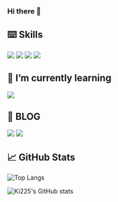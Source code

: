 ### Hi there 👋

<!--
**ki225/ki225** is a ✨ _special_ ✨ repository because its `README.md` (this file) appears on your GitHub profile.

Here are some ideas to get you started:

- 🔭 I’m currently working on ...
- 🌱 I’m currently learning ...
- 👯 I’m looking to collaborate on ...
- 🤔 I’m looking for help with ...
- 💬 Ask me about ...
- 📫 How to reach me: ...
- 😄 Pronouns: ...
- ⚡ Fun fact: ...
-->

## ⌨️ Skills
<img src="https://img.shields.io/badge/C%2B%2B-00599C?style=for-the-badge&logo=c%2B%2B&logoColor=white" /> <img src="https://img.shields.io/badge/HTML5-E34F26?style=for-the-badge&logo=html5&logoColor=white" /> <img src="https://img.shields.io/badge/Python-FFD43B?style=for-the-badge&logo=python&logoColor=blue" /> <img src="https://img.shields.io/badge/Markdown-000000?style=for-the-badge&logo=markdown&logoColor=white" />


## 🌱 I’m currently learning
<img src="https://img.shields.io/badge/Amazon_AWS-FF9900?style=for-the-badge&logo=amazonaws&logoColor=white" /> 


## 📄 BLOG
[<img src="https://img.shields.io/badge/Medium-12100E?style=for-the-badge&logo=medium&logoColor=white">](https://medium.com/@271yeye)
 [<img src="https://camo.githubusercontent.com/74b1b95da36ac8b8f06f221f9e96009d6c5f954a42c335d78369dbee792c7dcd/68747470733a2f2f6861636b6d642e696f2f4b7750426975306e51654f344d54585f304b485857412f6261646765">](https://hackmd.io/@okii77)

## 📈 GitHub Stats 
![Top Langs](https://github-readme-stats.vercel.app/api/top-langs/?username=ki225&hide_progress=false)

![Ki225's GitHub stats](https://github-readme-stats.vercel.app/api?username=ki225&show_icons=true&theme=transparent)
